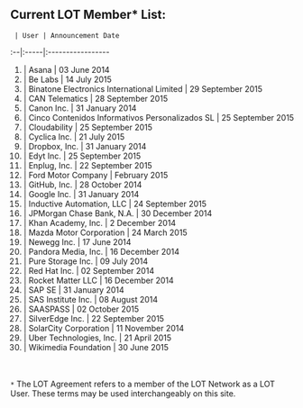 ## Current LOT Member* List:

 	 | User | Announcement Date
:--|:-----|:----------------- 	
1. | Asana | 03 June 2014
2. | Be Labs | 14 July 2015
3. | Binatone Electronics International Limited | 29 September 2015
4. | CAN Telematics | 28 September 2015
5. |	Canon Inc. | 31 January 2014
6. | Cinco Contenidos Informativos Personalizados SL | 25 September 2015
7. | Cloudability | 25 September 2015
8. | Cyclica Inc. | 21 July 2015
9. |	Dropbox, Inc. | 31 January 2014
10. | Edyt Inc. | 25 September 2015
11. | Enplug, Inc. | 22 September 2015
12. | Ford Motor Company | February 2015
13. |	GitHub, Inc. | 28 October 2014
14. |	Google Inc. | 31 January 2014
15. | Inductive Automation, LLC | 24 September 2015
16. | JPMorgan Chase Bank, N.A. | 30 December 2014
17. |	Khan Academy, Inc. | 2 December 2014
18. | Mazda Motor Corporation | 24 March 2015
19. |	Newegg Inc. | 17 June 2014
20. | Pandora Media, Inc. | 16 December 2014 
21. |	Pure Storage Inc. | 09 July 2014
22. |	Red Hat Inc. | 02 September 2014
23. | Rocket Matter LLC | 16 December 2014
24. |	SAP SE | 31 January 2014
25. |	SAS Institute Inc. | 08 August 2014
26. | SAASPASS | 02 October 2015
27. | SilverEdge Inc. | 22 September 2015
28. |	SolarCity Corporation | 11 November 2014
29. | Uber Technologies, Inc. | 21 April 2015
30. | Wikimedia Foundation | 30 June 2015

<br><br>`*` The LOT Agreement refers to a member of the LOT Network as a LOT User. These terms may be used interchangeably on this site. 
